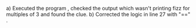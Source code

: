 a) Executed the program , checked the output which wasn't printing fizz for multiples of 3 and found the clue.
b) Corrected the logic in line 27 with "==" .